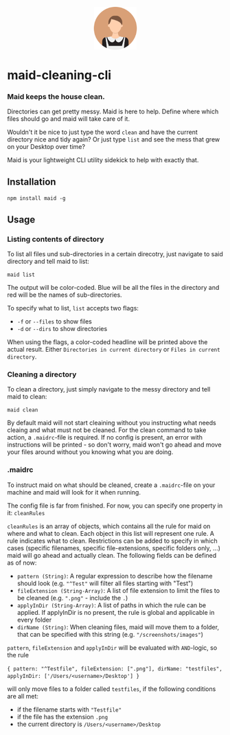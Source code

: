 <p align="center">
  <img src="resources/maid_icon.png" alt="logo" width="100" height="100">
</p>

# maid-cleaning-cli

### Maid keeps the house clean.

Directories can get pretty messy. Maid is here to help. Define where which files should go and maid will take care of it.

Wouldn't it be nice to just type the word `clean` and have the current directory nice and tidy again? Or just type `list` and see the mess that grew on your Desktop over time?

Maid is your lightweight CLI utility sidekick to help with exactly that.

## Installation

```
npm install maid -g
```

## Usage

### Listing contents of directory

To list all files und sub-directories in a certain direcotry, just navigate to said directory and tell maid to list:

```
maid list
```

The output will be color-coded. Blue will be all the files in the directory and red will be the names of sub-directories.

To specify what to list, `list` accepts two flags:

- `-f` or `--files` to show files
- `-d` or `--dirs` to show directories

When using the flags, a color-coded headline will be printed above the actual result. Either `Directories in current directory` or `Files in current directory`.

### Cleaning a directory

To clean a directory, just simply navigate to the messy directory and tell maid to clean:

```
maid clean
```

By default maid will not start cleaining without you instructing what needs cleaing and what must not be cleaned. For the clean command to take action, a `.maidrc`-file is required. If no config is present, an error with instructions will be printed - so don't worry, maid won't go ahead and move your files around without you knowing what you are doing.

### .maidrc

To instruct maid on what should be cleaned, create a `.maidrc`-file on your machine and maid will look for it when running.

The config file is far from finished. For now, you can specify one property in it: `cleanRules`

`cleanRules` is an array of objects, which contains all the rule for maid on where and what to clean. Each object in this list will represent one rule. A rule indicates what to clean. Restrictions can be added to specify in which cases (specific filenames, specific file-extensions, specific folders only, ...) maid will go ahead and actually clean. The following fields can be defined as of now:

- `pattern (String)`: A regular expression to describe how the filename should look (e.g. `"^Test"` will filter all files starting with "Test")
- `fileExtension (String-Array)`: A list of file extension to limit the files to be cleaned (e.g. `".png"` - include the `.`)
- `applyInDir (String-Array)`: A list of paths in which the rule can be applied. If applyInDir is no present, the rule is global and applicable in every folder
- `dirName (String)`: When cleaning files, maid will move them to a folder, that can be specified with this string (e.g. `"/screenshots/images"`)

`pattern`, `fileExtension` and `applyInDir` will be evaluated with `AND`-logic, so the rule

`{ pattern: "^Testfile", fileExtension: [".png"], dirName: "testfiles", applyInDir: ['/Users/<username>/Desktop'] }`

will only move files to a folder called `testfiles`, if the following conditions are all met:

- if the filename starts with `"Testfile"`
- if the file has the extension `.png`
- the current directory is `/Users/<username>/Desktop`
